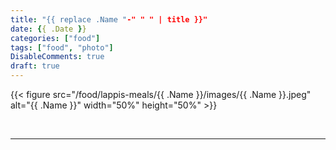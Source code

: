 ```yaml
---
title: "{{ replace .Name "-" " " | title }}"
date: {{ .Date }}
categories: ["food"]
tags: ["food", "photo"]
DisableComments: true
draft: true
---
```


{{< figure src="/food/lappis-meals/{{ .Name }}/images/{{ .Name }}.jpeg" alt="{{ .Name }}" width="50%" height="50%" >}}

<br>

---